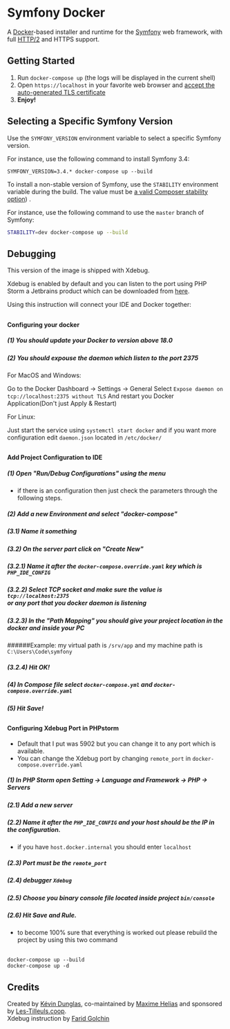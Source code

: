 # Symfony Docker

A [Docker](https://www.docker.com/)-based installer and runtime for the [Symfony](https://symfony.com) web framework, with full [HTTP/2](https://symfony.com/doc/current/weblink.html) and HTTPS support.

## Getting Started

1. Run `docker-compose up` (the logs will be displayed in the current shell)
2. Open `https://localhost` in your favorite web browser and [accept the auto-generated TLS certificate](https://stackoverflow.com/a/15076602/1352334)
3. **Enjoy!**

## Selecting a Specific Symfony Version

Use the `SYMFONY_VERSION` environment variable to select a specific Symfony version.

For instance, use the following command to install Symfony 3.4:

`SYMFONY_VERSION=3.4.* docker-compose up --build`

To install a non-stable version of Symfony, use the `STABILITY` environment variable during the build.
The value must be [a valid Composer stability option](https://getcomposer.org/doc/04-schema.md#minimum-stability)) .

For instance, use the following command to use the `master` branch of Symfony:

```bash
STABILITY=dev docker-compose up --build
```

## Debugging
This version of the image is shipped with Xdebug.

Xdebug is enabled by default and you can listen to the port using PHP Storm a Jetbrains product which can be downloaded from [here](https://www.jetbrains.com/phpstorm/).

Using this instruction will connect your IDE and Docker together:
##
#### Configuring your docker
##### (1) You should update your Docker to version above 18.0
##### (2) You should expouse the daemon which listen to the port 2375

For MacOS and Windows:

Go to the Docker Dashboard -> Settings -> General
Select <code>Expose daemon on tcp://localhost:2375 without TLS</code>
And restart you Docker Application(Don't just Apply & Restart)

For Linux:

Just start the service using <code>systemctl start docker</code> and if you want more configuration edit <code>daemon.json</code>
located in <code>/etc/docker/</code>
##
#### Add Project Configuration to IDE

##### (1) Open "Run/Debug Configurations" using the menu
- if there is an configuration then just check the parameters through the following steps.

##### (2) Add a new Environment and select "docker-compose"
##### (3.1) Name it something
##### (3.2) On the server part click on "Create New"
##### (3.2.1) Name it after the <code>docker-compose.override.yaml</code> key which is <code>PHP_IDE_CONFIG</code>
##### (3.2.2) Select TCP socket and make sure the value is <code>tcp://localhost:2375 </code> or any port that you docker daemon is listening
##### (3.2.3) In the "Path Mapping" you should give your project location in the docker and inside your PC
   ######Example: my virtual path is <code>/srv/app</code> and my machine path is <code>C:\Users\Code\symfony</code>
##### (3.2.4) Hit OK!
##### (4) In Compose file select <code>docker-compose.yml</code> and <code>docker-compose.override.yaml</code>
##### (5) Hit Save!

##
#### Configuring Xdebug Port in PHPstorm

- Default that I put was 5902 but you can change it to any port which is available.
- You can change the Xdebug port by changing <code>remote_port</code> in <code>docker-compose.override.yaml</code> 
##### (1) In PHP Storm open Setting -> Language and Framework -> PHP -> Servers
##### (2.1) Add a new server
##### (2.2) Name it after the <code>PHP_IDE_CONFIG</code> and your host should be the IP in the configuration.
 - if you have <code>host.docker.internal</code> you should enter <code>localhost</code>
 ##### (2.3) Port must be the <code>remote_port</code>
 ##### (2.4) debugger <code>Xdebug</code>
 ##### (2.5) Choose you binary console file located inside project <code>bin/console</code>
 ##### (2.6) Hit Save and Rule.
 
 - to become 100% sure that everything is worked out please rebuild the project by using this two command
 <br>
 <code>docker-compose up --build</code>
 <br>
 <code>docker-compose up -d</code>
   





  

## Credits

Created by [Kévin Dunglas](https://dunglas.fr), co-maintained by [Maxime Helias](https://twitter.com/maxhelias) and sponsored by [Les-Tilleuls.coop](https://les-tilleuls.coop).<br>
Xdebug instruction by [Farid Golchin](http://igolchin.com)

